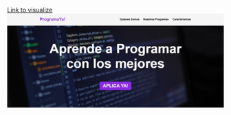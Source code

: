 <a href="https://courseslandingpage.netlify.app/">Link to visualize</a>
<img src="CoursesResponsiveLanding.JPG">
